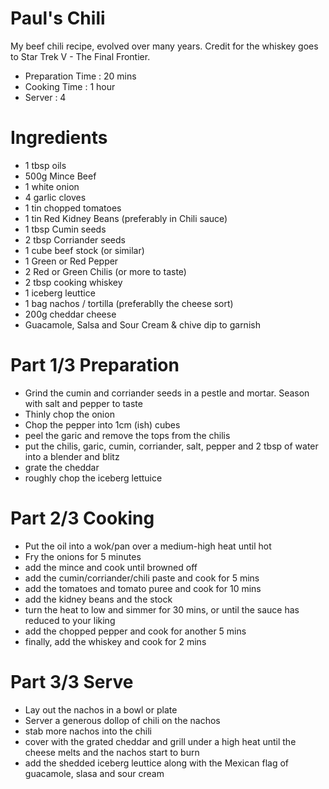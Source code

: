# Paul's Chili
My beef chili recipe, evolved over many years. Credit for the whiskey goes to Star Trek V - The Final Frontier.

- Preparation Time : 20 mins
- Cooking Time : 1 hour
- Server : 4



# Ingredients
- 1 tbsp oils
- 500g Mince Beef
- 1 white onion
- 4 garlic cloves
- 1 tin chopped tomatoes
- 1 tin Red Kidney Beans (preferably in Chili sauce)
- 1 tbsp Cumin seeds
- 2 tbsp Corriander seeds
- 1 cube beef stock (or similar)
- 1 Green or Red Pepper
- 2 Red or Green Chilis (or more to taste)
- 2 tbsp cooking whiskey
- 1 iceberg leuttice
- 1 bag nachos / tortilla (preferablly the cheese sort)
- 200g cheddar cheese
- Guacamole, Salsa and Sour Cream & chive dip to garnish


# Part 1/3 Preparation
- Grind the cumin and corriander seeds in a pestle and mortar. Season with salt and pepper to taste
- Thinly chop the onion
- Chop the pepper into 1cm (ish) cubes
- peel the garic and remove the tops from the chilis
- put the chilis, garic, cumin, corriander, salt, pepper and 2 tbsp of water into a blender and blitz
- grate the cheddar
- roughly chop the iceberg lettuice



# Part 2/3 Cooking
- Put the oil into a wok/pan over a medium-high heat until hot
- Fry the onions for 5 minutes
- add the mince and cook until browned off
- add the cumin/corriander/chili paste and cook for 5 mins
- add the tomatoes and tomato puree and cook for 10 mins
- add the kidney beans and the stock
- turn the heat to low and simmer for 30 mins, or until the sauce has reduced to your liking
- add the chopped pepper and cook for another 5 mins
- finally, add the whiskey and cook for 2 mins



# Part 3/3 Serve
- Lay out the nachos in a bowl or plate
- Server a generous dollop of chili on the nachos
- stab more nachos into the chili
- cover with the grated cheddar and grill under a high heat until the cheese melts and the nachos start to burn
- add the shedded iceberg leuttice along with the Mexican flag of guacamole, slasa and sour cream
